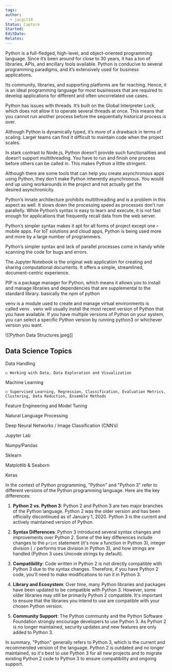 ```yaml
---
tags: 
author:
  - jacgit18
Status: Capture
Started: 
EditDate: 
Relates:
---
```

Python is a full-fledged, high-level, and object-oriented programming language. Since it’s been around for close to 30 years, it has a ton of libraries, APIs, and ancillary tools available. Python is conducive to several programming paradigms, and it’s extensively used for business applications. 

Its community, libraries, and supporting platforms are far reaching. Hence, it is an ideal programming language for most businesses that are required to develop applications for different and often uncorrelated use cases.


Python has issues with threads. It’s built on the Global Interpreter Lock, which does not allow it to operate several threads at once. This means that you cannot run another process before the sequentially historical process is over. 

Although Python is dynamically typed, it’s more of a drawback in terms of scaling. Larger teams can find it difficult to maintain code when the project scales. 

In stark contrast to Node.js, Python doesn’t provide such functionalities and doesn’t support multithreading. You have to run and finish one process before others can be called in. This makes Python a little stringent. 

Although there are some tools that can help you create asynchronous apps using Python, they don’t make Python inherently asynchronous. You would end up using workarounds in the project and not actually get the desired asynchronicity.  

Python’s innate architecture prohibits multithreading and is a problem in this aspect as well. It slows down the processing speed as processes don’t run parallelly. While Python’s syntax is easy to learn and execute, it is not fast enough for applications that frequently recall data from the web server.  

Python’s simpler syntax makes it apt for all forms of project except one – mobile apps. For IoT solutions and cloud apps, Python is being used more and more by a large number of programmers.  

Python’s simpler syntax and lack of parallel processes come in handy while scanning the code for bugs and errors.



The Jupyter Notebook is the original web application for creating and sharing computational documents. It offers a simple, streamlined, document-centric experience. 

PIP is a package manager for Python, which means it allows you to install and manage libraries and dependencies that are supplemental to the standard library. basically the npm of python    

venv is a module used to create and manage virtual environments is called venv . venv will usually install the most recent version of Python that you have available. If you have multiple versions of Python on your system, you can select a specific Python version by running python3 or whichever version you want.


![[Python Data Structures.jpeg]]
## Data Science Topics  

Data Handling  

	○ Working with Data, Data Exploration and Visualization 

Machine Learning  

	○ Supervised Learning, Regression, Classification, Evaluation Metrics, Clustering, Data Reduction, Ensemble Methods  

Feature Engineering and Model Tuning  

Natural Language Processing  

Deep Neural Networks / Image Classification (CNN’s) 


Jupyter Lab 

Numpy/Pandas  

Sklearn  

Matplotlib & Seaborn  

Keras




In the context of Python programming, "Python" and "Python 3" refer to different versions of the Python programming language. Here are the key differences:  
  
1. **Python 2 vs. Python 3**: Python 2 and Python 3 are two major branches of the Python language. Python 2 was the older version and has been officially discontinued as of January 1, 2020. Python 3 is the current and actively maintained version of Python.  
  
2. **Syntax Differences**: Python 3 introduced several syntax changes and improvements over Python 2. Some of the key differences include changes to the `print` statement (it's now a function in Python 3), integer division ( `/` performs true division in Python 3), and how strings are handled (Python 3 uses Unicode strings by default).  
  
3. **Compatibility**: Code written in Python 2 is not directly compatible with Python 3 due to the syntax changes. Therefore, if you have Python 2 code, you'll need to make modifications to run it in Python 3.  
  
4. **Library and Ecosystem**: Over time, many Python libraries and packages have been updated to be compatible with Python 3. However, some older libraries may still be primarily Python 2 compatible. It's important to ensure that the libraries you intend to use are compatible with your chosen Python version.  
  
5. **Community Support**: The Python community and the Python Software Foundation strongly encourage developers to use Python 3. As Python 2 is no longer maintained, security updates and new features are only added to Python 3.  
  
In summary, "Python" generally refers to Python 3, which is the current and recommended version of the language. Python 2 is outdated and no longer maintained, so it's best to use Python 3 for all new projects and to migrate existing Python 2 code to Python 3 to ensure compatibility and ongoing support.